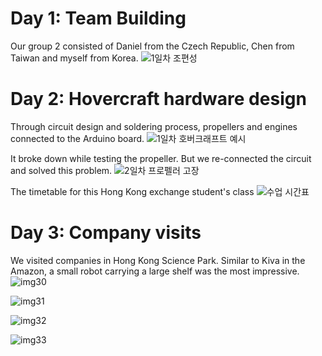 Day 1: Team Building
===
Our group 2 consisted of Daniel from the Czech Republic, Chen from Taiwan and myself from Korea.
![1일차 조편성](https://user-images.githubusercontent.com/43648295/90345541-65567780-e05c-11ea-8486-1e6d510f238a.jpg)

Day 2: Hovercraft hardware design
===
Through circuit design and soldering process, propellers and engines connected to the Arduino board.
![1일차 호버크래프트 예시](https://user-images.githubusercontent.com/43648295/90345655-7a7fd600-e05d-11ea-8579-0bf48880b024.jpg)

It broke down while testing the propeller. But we re-connected the circuit and solved this problem.
![2일차 프로펠러 고장](https://user-images.githubusercontent.com/43648295/90345548-7606ed80-e05c-11ea-91e7-4b64afbb0ea8.jpg)

The timetable for this Hong Kong exchange student's class
![수업 시간표](https://user-images.githubusercontent.com/43648295/90345551-799a7480-e05c-11ea-85f9-282a05dae25d.jpg)

Day 3: Company visits
===
We visited companies in Hong Kong Science Park. Similar to Kiva in the Amazon, a small robot carrying a large shelf was the most impressive.
![img30](https://user-images.githubusercontent.com/43648295/90345561-8fa83500-e05c-11ea-8013-423174ca0dba.JPG)

![img31](https://user-images.githubusercontent.com/43648295/90345562-93d45280-e05c-11ea-8c0e-503b55d02272.JPG)

![img32](https://user-images.githubusercontent.com/43648295/90345563-9767d980-e05c-11ea-85e8-37f665c0e3bc.jpg)

![img33](https://user-images.githubusercontent.com/43648295/90345564-99319d00-e05c-11ea-9325-be245209d20f.jpg)
